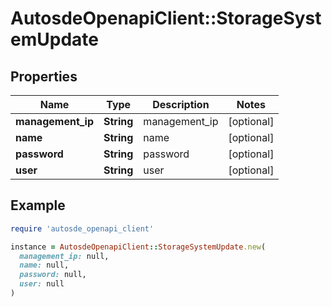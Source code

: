 # AutosdeOpenapiClient::StorageSystemUpdate

## Properties

| Name | Type | Description | Notes |
| ---- | ---- | ----------- | ----- |
| **management_ip** | **String** | management_ip | [optional] |
| **name** | **String** | name | [optional] |
| **password** | **String** | password | [optional] |
| **user** | **String** | user | [optional] |

## Example

```ruby
require 'autosde_openapi_client'

instance = AutosdeOpenapiClient::StorageSystemUpdate.new(
  management_ip: null,
  name: null,
  password: null,
  user: null
)
```

